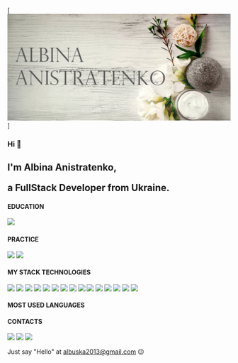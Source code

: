 [![Header](https://github.com/albuska/albuska/blob/main/image/1662064538_11-oir-mobi-p-svetlo-serii-fon-dlya-storis-krasivo-11.jpg)]

<h3>Hi 👋 </h3>

<h2>I'm Albina Anistratenko, 
  
a FullStack Developer from Ukraine.
</h2>

<h4><b>EDUCATION</b></h4>

<img src="https://img.shields.io/badge/goit-00008B?style=for-the-badge&logo=goit&logoColor=white"/> 

<h4><b>PRACTICE</b></h4>

<img src="https://img.shields.io/badge/freecodecamp-008000?style=for-the-badge&logo=freecodecamp&logoColor=white"/> <img src="https://img.shields.io/badge/codewars-8B0000?style=for-the-badge&logo=Codewars&logoColor=white" />

<h4><b>MY STACK TECHNOLOGIES</b></h4>

<img src="https://img.shields.io/badge/Figma-FF0000?style=for-the-badge&logo=figma&logoColor=white" /> <img src="https://img.shields.io/badge/VSCode-0078D4?style=for-the-badge&logo=visual%20studio%20code&logoColor=white"/>  <img src="https://img.shields.io/badge/sublime_text-%23575757.svg?&style=for-the-badge&logo=sublime-text&logoColor=important"/> <img src="https://img.shields.io/badge/HTML5-E34F26?style=for-the-badge&logo=html5&logoColor=white"/>  <img src="https://img.shields.io/badge/CSS3-1572B6?style=for-the-badge&logo=css3&logoColor=white"/> <img src="https://img.shields.io/badge/JavaScript-323330?style=for-the-badge&logo=javascript&logoColor=F7DF1E"/>
<img src="https://img.shields.io/badge/json-5E5C5C?style=for-the-badge&logo=json&logoColor=white"/> <img src="https://img.shields.io/badge/TypeScript-007ACC?style=for-the-badge&logo=typescript&logoColor=white"/> <img src="https://img.shields.io/badge/prettier-1A2C34?style=for-the-badge&logo=prettier&logoColor=F7BA3E"/>   <img src="https://img.shields.io/badge/GitHub-100000?style=for-the-badge&logo=github&logoColor=white"/>  <img src="https://img.shields.io/badge/GNU%20Bash-4EAA25?style=for-the-badge&logo=GNU%20Bash&logoColor=white"/> <img src="https://img.shields.io/badge/AngularJS-E23237?style=for-the-badge&logo=angularjs&logoColor=white"/> <img src="https://img.shields.io/badge/React-20232A?style=for-the-badge&logo=react&logoColor=61DAFB"/> <img src="https://img.shields.io/badge/Node.js-339933?style=for-the-badge&logo=nodedotjs&logoColor=white"/> <img src="https://img.shields.io/badge/Lodash-3492FF?style=for-the-badge&logo=lodash&logoColor=white"/>

<h4><b>MOST USED LANGUAGES</b></h4>

<h4><b>CONTACTS</b></h4>

<a href="https://www.facebook.com/profile.php?id=100013549366723"><img src="https://img.shields.io/badge/Facebook-1877F2?style=for-the-badge&logo=facebook&logoColor=white"/></a> <a href="https://www.instagram.com/albusichka/"><img src="https://img.shields.io/badge/Instagram-E4405F?style=for-the-badge&logo=instagram&logoColor=white"/></a> <a href="https://www.linkedin.com/in/albina-anistratenko-7063b4256/"><img src="https://img.shields.io/badge/LinkedIn-0077B5?style=for-the-badge&logo=linkedin&logoColor=white"/></a>

<p>Just say "Hello" at <a href="#">albuska2013@gmail.com</a> 😉</p>

